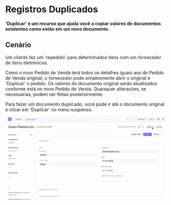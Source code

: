 # Registros Duplicados


**'Duplicar' é um recurso que ajuda você a copiar valores de documentos existentes como estão em um novo documento.**


## Cenário


Um cliente fez um 'repedido' para determinados itens com um fornecedor de itens eletrônicos.


Como o novo Pedido de Venda terá todos os detalhes iguais aos do Pedido de Venda original, o fornecedor pode simplesmente abrir o original e 'Duplicar' o pedido. Os valores do documento original serão atualizados conforme está no novo Pedido de Venda. Quaisquer alterações, se necessárias, podem ser feitas posteriormente.


Para fazer um documento duplicado, você pode ir até o documento original e clicar em 'Duplicar' no menu suspenso.


![Duplicate Record](/files/using-duplicate-record-1.gif)



